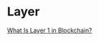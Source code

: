 # Layer

[What Is Layer 1 in Blockchain?](https://academy.binance.com/en/articles/what-is-layer-1-in-blockchain)
